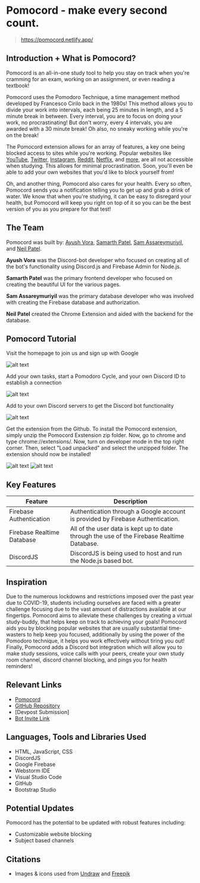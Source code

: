 # Pomocord - make every second count. 

> https://pomocord.netlify.app/

## Introduction + What is Pomocord? 
Pomocord is an all-in-one study tool to help you stay on track when you're cramming for an exam, working on an assignment, or even reading a textbook!

Pomocord uses the Pomodoro Technique, a time management method developed by Francesco Cirilo back in the 1980s! This method allows you to divide your work into intervals, each being 25 minutes in length, and a 5 minute break in between. Every interval, you are to focus on doing your work, no procrastinating! But don't worry, every 4 intervals, you are awarded with a 30 minute break! Oh also, no sneaky working while you're on the break!

The Pomocord extension allows for an array of features, a key one being blocked access to sites while you're working. Popular websites like [YouTube](https://www.youtube.com/), [Twitter](https://twitter.com/), [Instagram](https://www.instagram.com/), [Reddit](https://www.reddit.com/), [Netflix](https://www.netflix.com/), and [more](https://pomocord.netlify.app/blockedsites), are all not accessible when studying. This allows for minimal procrastination. Soon, you'll even be able to add your own websites that you'd like to block yourself from!

Oh, and another thing, Pomocord also cares for your health. Every so often, Pomocord sends you a notification telling you to get up and grab a drink of water. We know that when you're studying, it can be easy to disregard your health, but Pomocord will keep you right on top of it so you can be the best version of you as you prepare for that test!

## The Team
Pomocord was built by: [Ayush Vora](http://github.com/ayushtvora/), [Samarth Patel](https://github.com/Samarth1331), [Sam Assareymuriyil](https://github.com/SamAssareymuriyil), and [Neil Patel](https://github.com/Neil-25). 

**Ayush Vora** was the Discord-bot developer who focused on creating all of the bot's functionality using Discord.js and Firebase Admin for Node.js.

**Samarth Patel** was the primary frontend developer who focused on creating the beautiful UI for the various pages.

**Sam Assareymuriyil** was the primary database developer who was involved with creating the Firebase database and authorization.

**Neil Patel** created the Chrome Extension and aided with the backend for the database.

## Pomocord Tutorial 

Visit the homepage to join us and sign up with Google

![alt text](https://media.discordapp.net/attachments/833883367178240021/838543462759399424/unknown.png)

Add your own tasks, start a Pomodoro Cycle, and your own Discord ID to establish a connection

![alt text](https://media.discordapp.net/attachments/833883367178240021/838546103565680640/unknown.png)

Add to your own Discord servers to get the Discord bot functionality

![alt text](https://media.discordapp.net/attachments/833883367178240021/838543260007792670/unknown.png)

Get the extension from the Github. To install the Pomocord extension, simply unzip the Pomocord Exstension zip folder. Now, go to chrome and type chrome://extensions/. Now, turn on developer mode in the top right corner. Then, select "Load unpacked" and select the unzipped folder. The extension should now be installed!

![alt text](https://media.discordapp.net/attachments/833883367178240021/838544122712555540/unknown.png)
![alt text](https://media.discordapp.net/attachments/833883367178240021/838544160993968128/unknown.png)

## Key Features
Feature | Description
------------ | -------------
Firebase Authentication | Authentication through a Google account is provided by Firebase Authentication.
Firebase Realtime Database | All of the user data is kept up to date through the use of the Firebase Realtime Database. 
DiscordJS | DiscordJS is being used to host and run the Node.js based bot.

## Inspiration
Due to the numerous lockdowns and restrictions imposed over the past year due to COVID-19, students including ourselves are faced with a greater challenge focusing due to the vast amount of distractions available at our fingertips. Pomocord aims to alleviate these challenges by creating a virtual study-buddy, that helps keep on track to achieving your goals! Pomocord aids you by blocking popular websites that are usually substantial time-wasters to help keep you focused, additionally by using the power of the Pomodoro technique, it helps you work effectively without tiring you out! Finally, Pomocord adds a Discord bot integration which  will allow you to make study sessions, voice calls with your peers, create your own study room channel, discord channel blocking, and pings you for health reminders!

## Relevant Links
* [Pomocord](https://pomocord.netlify.app)
* [GitHub Repository](https://github.com/SamAssareymuriyil/Pomocord)
* [Devpost Submission]
* [Bot Invite Link](https://discord.com/oauth2/authorize?client_id=837841547814240266&permissions=8&scope=bot)

## Languages, Tools and Libraries Used
* HTML, JavaScript, CSS
* DiscordJS
* Google Firebase
* Webstorm IDE
* Visual Studio Code
* GitHub
* Bootstrap Studio

## Potential Updates
Pomocord has the potential to be updated with robust features including:
* Customizable website blocking
* Subject based channels

## Citations
* Images & icons used from [Undraw](https://undraw.co/) and [Freepik](https://www.freepik.com/)

